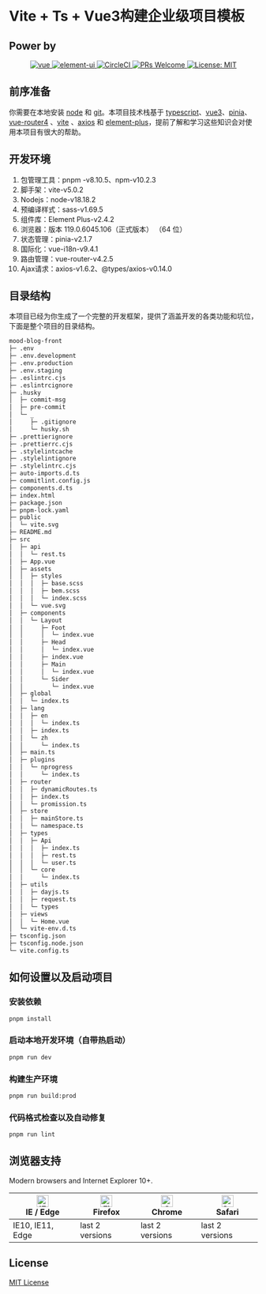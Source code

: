 # Vite + Ts + Vue3构建企业级项目模板

## Power by
<p align="center">
  <a href="https://github.com/vuejs/vue">
    <img src="https://img.shields.io/badge/Vue3-3.3.8-brightgreen.svg" alt="vue">
  </a>
  <a href="https://github.com/ElemeFE/element">
    <img src="https://img.shields.io/badge/Element Plus-2.4.2-brightgreen.svg" alt="element-ui">
  </a>
  <a href="https://circleci.com/gh/Armour/vue-typescript-admin-template/tree/master">
    <img src="https://circleci.com/gh/Armour/vue-typescript-admin-template/tree/master.svg?style=shield" alt="CircleCI">
  </a>
  <a href="http://makeapullrequest.com">
    <img src="https://img.shields.io/badge/PRs-welcome-brightgreen.svg?style=flat" alt="PRs Welcome">
  </a>
  <a href="https://opensource.org/licenses/MIT">
    <img src="https://img.shields.io/badge/License-MIT-blue.svg" alt="License: MIT">
  </a>
</p>


## 前序准备

你需要在本地安装 [node](http://nodejs.org/) 和 [git](https://git-scm.com/)。本项目技术栈基于 [typescript](https://www.typescriptlang.org/)、[vue3](https://cn.vuejs.org/index.html)、[pinia](https://pinia.vuejs.org/zh/)、[vue-router4](https://router.vuejs.org/zh-cn/) 、[vite](https://cn.vitejs.dev/) 、[axios](https://github.com/axios/axios) 和 [element-plus](https://element-plus.org/zh-CN/)，提前了解和学习这些知识会对使用本项目有很大的帮助。

## 开发环境
1. 包管理工具：pnpm -v8.10.5、npm-v10.2.3
2. 脚手架：vite-v5.0.2
3. Nodejs：node-v18.18.2
4. 预编译样式：sass-v1.69.5
5. 组件库：Element Plus-v2.4.2
6. 浏览器：版本 119.0.6045.106（正式版本） （64 位）
7. 状态管理：pinia-v2.1.7
8. 国际化：vue-i18n-v9.4.1
9. 路由管理：vue-router-v4.2.5
10. Ajax请求：axios-v1.6.2、@types/axios-v0.14.0

## 目录结构

本项目已经为你生成了一个完整的开发框架，提供了涵盖开发的各类功能和坑位，下面是整个项目的目录结构。

```bash
mood-blog-front
├─ .env
├─ .env.development
├─ .env.production
├─ .env.staging
├─ .eslintrc.cjs
├─ .eslintrcignore
├─ .husky
│  ├─ commit-msg
│  ├─ pre-commit
│  └─ _
│     ├─ .gitignore
│     └─ husky.sh
├─ .prettierignore
├─ .prettierrc.cjs
├─ .stylelintcache
├─ .stylelintignore
├─ .stylelintrc.cjs
├─ auto-imports.d.ts
├─ commitlint.config.js
├─ components.d.ts
├─ index.html
├─ package.json
├─ pnpm-lock.yaml
├─ public
│  └─ vite.svg
├─ README.md
├─ src
│  ├─ api
│  │  └─ rest.ts
│  ├─ App.vue
│  ├─ assets
│  │  ├─ styles
│  │  │  ├─ base.scss
│  │  │  ├─ bem.scss
│  │  │  └─ index.scss
│  │  └─ vue.svg
│  ├─ components
│  │  └─ Layout
│  │     ├─ Foot
│  │     │  └─ index.vue
│  │     ├─ Head
│  │     │  └─ index.vue
│  │     ├─ index.vue
│  │     ├─ Main
│  │     │  └─ index.vue
│  │     └─ Sider
│  │        └─ index.vue
│  ├─ global
│  │  └─ index.ts
│  ├─ lang
│  │  ├─ en
│  │  │  └─ index.ts
│  │  ├─ index.ts
│  │  └─ zh
│  │     └─ index.ts
│  ├─ main.ts
│  ├─ plugins
│  │  └─ nprogress
│  │     └─ index.ts
│  ├─ router
│  │  ├─ dynamicRoutes.ts
│  │  ├─ index.ts
│  │  └─ promission.ts
│  ├─ store
│  │  ├─ mainStore.ts
│  │  └─ namespace.ts
│  ├─ types
│  │  ├─ Api
│  │  │  ├─ index.ts
│  │  │  ├─ rest.ts
│  │  │  └─ user.ts
│  │  └─ core
│  │     └─ index.ts
│  ├─ utils
│  │  ├─ dayjs.ts
│  │  ├─ request.ts
│  │  └─ types
│  ├─ views
│  │  └─ Home.vue
│  └─ vite-env.d.ts
├─ tsconfig.json
├─ tsconfig.node.json
└─ vite.config.ts

```

## 如何设置以及启动项目

### 安装依赖

```bash
pnpm install
```

### 启动本地开发环境（自带热启动）

```bash
pnpm run dev
```

### 构建生产环境 

```bash
pnpm run build:prod
```

### 代码格式检查以及自动修复

```bash
pnpm run lint
```

## 浏览器支持

Modern browsers and Internet Explorer 10+.

| [<img src="https://raw.githubusercontent.com/alrra/browser-logos/master/src/edge/edge_48x48.png" alt="IE / Edge" width="24px" height="24px" />](http://godban.github.io/browsers-support-badges/)</br>IE / Edge | [<img src="https://raw.githubusercontent.com/alrra/browser-logos/master/src/firefox/firefox_48x48.png" alt="Firefox" width="24px" height="24px" />](http://godban.github.io/browsers-support-badges/)</br>Firefox | [<img src="https://raw.githubusercontent.com/alrra/browser-logos/master/src/chrome/chrome_48x48.png" alt="Chrome" width="24px" height="24px" />](http://godban.github.io/browsers-support-badges/)</br>Chrome | [<img src="https://raw.githubusercontent.com/alrra/browser-logos/master/src/safari/safari_48x48.png" alt="Safari" width="24px" height="24px" />](http://godban.github.io/browsers-support-badges/)</br>Safari |
| --------- | --------- | --------- | --------- |
| IE10, IE11, Edge| last 2 versions| last 2 versions| last 2 versions

## License

[MIT License](https://github.com/Armour/vue-typescript-admin-template/blob/master/LICENSE)
